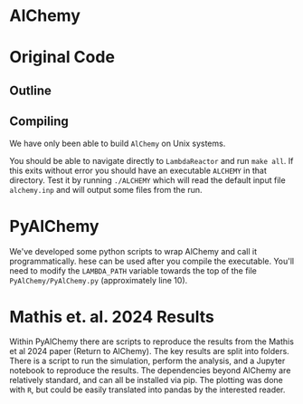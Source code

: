# AlChemy

# Original Code

## Outline

## Compiling
We have only been able to build `AlChemy` on Unix systems.

You should be able to navigate directly to `LambdaReactor` and run `make all`. If this exits without error you should have an executable `ALCHEMY` in that directory. Test it by running `./ALCHEMY` which will read the default input file `alchemy.inp` and will output some files from the run.

# PyAlChemy
We've developed some python scripts to wrap AlChemy and call it programmatically. hese can be used after you compile the executable. You'll need to modify the `LAMBDA_PATH` variable towards the top of the file `PyAlChemy/PyAlChemy.py` (approximately line 10).

# Mathis et. al. 2024 Results

Within PyAlChemy there are scripts to reproduce the results from the Mathis et al 2024 paper (Return to AlChemy). The key results are split into folders. There is a script to run the simulation, perform the analysis, and a Jupyter notebook to reproduce the results. The dependencies beyond AlChemy are relatively standard, and can all be installed via pip. The plotting was done with `R`, but could be easily translated into pandas by the interested reader. 